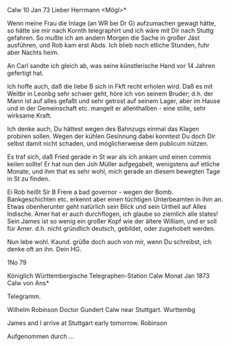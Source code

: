  Calw 10 Jan 73
Lieber Herrmann <Mögl>*

Wenn meine Frau die Inlage (an WR bei Dr G) aufzumachen gewagt hätte, so hätte sie mir nach Kornth telegraphirt und ich wäre mit Dir nach Stuttg gefahren. So mußte ich am andern Morgen die Sache in großer Jäst ausführen, und Rob kam erst Abds. Ich blieb noch etliche Stunden, fuhr aber Nachts heim.

An Carl sandte ich gleich ab, was seine künstlerische Hand vor 14 Jahren gefertigt hat.

Ich hoffe auch, daß die liebe B sich in Fkft recht erholen wird. Daß es mit Weitbr in Leonbg sehr schwer geht, höre ich von seinem Bruder; d.h. der Mann ist auf alles gefaßt und sehr getrost auf seinem Lager, aber im Hause und in der Gemeinschaft etc. mangelt er allenthalben - eine stille, sehr wirksame Kraft.

Ich denke auch, Du hättest wegen des Bahnzugs einmal das Klagen probiren sollen. Wegen der kühlen Gesinnung dabei konntest Du doch Dir selbst damit nicht schaden, und möglicherweise dem publicum nützen.

Es traf sich, daß Fried gerade in St war als ich ankam und einen commis keilen sollte! Er hat nun den Joh Müller aufgegabelt, wenigstens auf etliche Monate, und ihm that es sehr wohl, mich gerade an diesem bewegten Tage in St zu finden.

Ei Rob heißt Sir B Frere a bad governor - wegen der Bomb. Bankgeschichten etc. erkennt aber einen tüchtigen Unterbeamten in ihm an. Etwas obenherunter geht natürlich sein Blick und sein Urtheil auf Alles Indische. Amer hat er auch durchflogen, ich glaube so ziemlich alle states! Sein James ist so wenig ein großer Kopf wie der ältere William, und er soll für Amer. d.h. nicht gründlich deutsch, gebildet, oder zugehobelt werden.

Nun lebe wohl. Kaund. grüße doch auch von mir, wenn Du schreibst, ich denke oft an ihn.
 Dein HG.


1No 79

 Königlich Württembergische
 Telegraphen-Station Calw
 Monat Jan 1873
 Calw von Ans*

 Telegramm.

Wilhelm Robinson
Doctor Gundert Calw near Stuttgart. Wurttembg

James and I arrive at Stuttgart early tomorrow.
 Robinson

Aufgenommen durch ...
